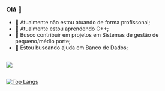 ### Olá 👋

- 🔭 Atualmente não estou atuando de forma profissonal;
- 🌱 Atualmente estou aprendendo C++;
- 🤝 Busco contribuir em projetos em Sistemas de gestão de pequeno/médio porte;
- 🤔 Estou buscando ajuda em Banco de Dados;

##
<picture>
<source
  srcset="https://github-readme-stats.vercel.app/api?username=Lacerda003&show_icons=true&theme=dark"
  media="(prefers-color-scheme: dark)"
/>
<source
  srcset="https://github-readme-stats.vercel.app/api?username=Lacerda003&show_icons=true"
  media="(prefers-color-scheme: light), (prefers-color-scheme: no-preference)"
/>
<img src="https://github-readme-stats.vercel.app/api?username=Lacerda2003&show_icons=true" />
</picture>

##
[![Top Langs](https://github-readme-stats.vercel.app/api/top-langs/?username=Lacerda003&layout=compact)](https://github.com/Lacerda003/github-readme-stats)
##
<div>
  <a href-"mailto:aurelio.m.lacerda@gmail.com"target-"blank"><img src"https://img.shields.io/badge/Gmail-D14836?style=for-the-badge&logo=gmail&logoColor=white"target-"blank"></a>
  <a href-"https://www.instagram.com/aurelio_lacerda/" target-"blank"><img src-"https://img.shields.io/badge/Instagram-E4405F?style=for-the-badge&logo=instagram&logoColor=white" target-"blank"></a>
</div>
